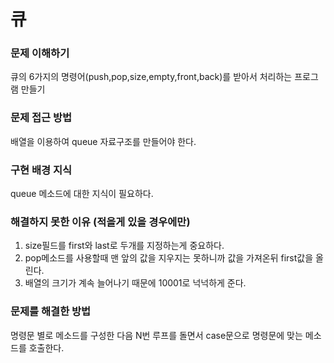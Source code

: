 # 큐

### 문제 이해하기
큐의 6가지의 명령어(push,pop,size,empty,front,back)를 받아서 처리하는 프로그램 만들기
### 문제 접근 방법
배열을 이용하여 queue 자료구조를 만들어야 한다.
### 구현 배경 지식
queue 메소드에 대한 지식이 필요하다.
### 해결하지 못한 이유 (적을게 있을 경우에만)
1. size필드를 first와 last로 두개를 지정하는게 중요하다.
2. pop메소드를 사용할때 맨 앞의 값을 지우지는 못하니까 값을 가져온뒤 first값을 올린다.
3. 배열의 크기가 계속 늘어나기 때문에 10001로 넉넉하게 준다.
### 문제를 해결한 방법
명령문 별로 메소드를 구성한 다음 N번 루프를 돌면서 case문으로 명령문에 맞는 메소드를 호출한다.
